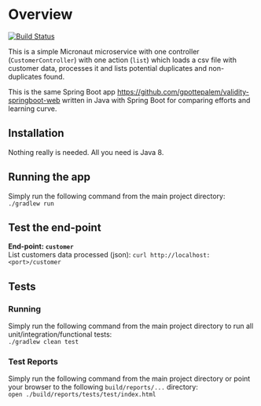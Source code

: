 # Overview
[![Build Status](https://travis-ci.org/gpottepalem/validity-micronaut-java.svg?branch=master)](https://travis-ci.org/gpottepalem/validity-micronaut-java)

This is a simple Micronaut microservice with one controller (`CustomerController`) with one action (`list`) 
which loads a csv file with customer data, processes it and lists potential duplicates and non-duplicates found.

This is the same Spring Boot app https://github.com/gpottepalem/validity-springboot-web written in Java with Spring Boot for 
comparing efforts and learning curve.

## Installation
Nothing really is needed. All you need is Java 8.

## Running the app
Simply run the following command from the main project directory:   
`./gradlew run`

## Test the end-point
**End-point: `customer`**  
List customers data processed (json): `curl http://localhost:<port>/customer`  

## Tests
### Running
Simply run the following command from the main project directory to run all unit/integration/functional tests:   
`./gradlew clean test`
### Test Reports
Simply run the following command from the main project directory or point your browser to the following
`build/reports/...` directory:  
`open ./build/reports/tests/test/index.html`  